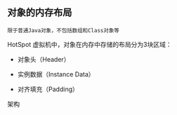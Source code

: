 ## 对象的内存布局

    限于普通Java对象，不包括数组和Class对象等
    
HotSpot 虚拟机中，对象在内存中存储的布局分为3块区域：

- 对象头（Header）

- 实例数据（Instance Data）

- 对齐填充（Padding）


架构
